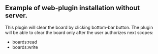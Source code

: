 ## Example of web-plugin installation without server.

This plugin will clear the board by clicking bottom-bar button.
The plugin will be able to clear the board only after the user authorizes next scopes:

- boards:read
- boards:write
